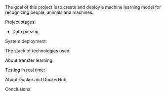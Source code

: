 The goal of this project is to create and deploy a machine learning model for recognizing people, animals and machines.

Project stages: 
- Data parsing

System deployment: 

The stack of technologies used:


About transfer learning:

Testing in real time:

About Docker and DockerHub:

Conclusions:
